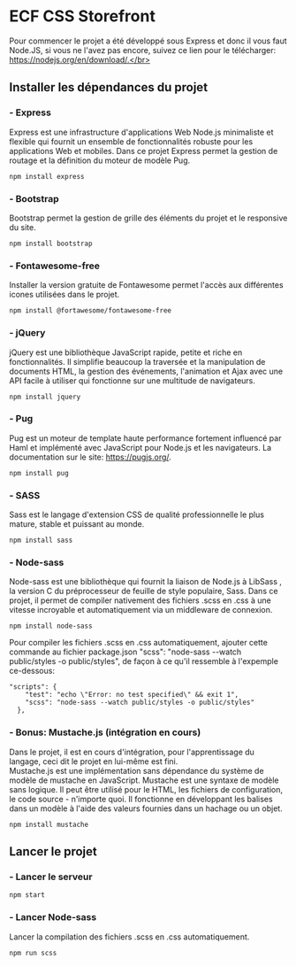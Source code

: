 # ECF CSS Storefront
Pour commencer le projet a été développé sous Express et donc il vous faut Node.JS, si vous ne l'avez pas encore, suivez ce lien pour le télécharger: https://nodejs.org/en/download/.</br>

## Installer les dépendances du projet
### - Express
Express est une infrastructure d'applications Web Node.js minimaliste et flexible qui fournit un ensemble de fonctionnalités robuste pour les applications Web et mobiles. Dans ce projet Express permet la gestion de routage et la définition du moteur de modèle Pug.
```
npm install express
```
### - Bootstrap
Bootstrap permet la gestion de grille des éléments du projet et le responsive du site.
```
npm install bootstrap
```
### - Fontawesome-free
Installer la version gratuite de Fontawesome permet l'accès aux différentes icones utilisées dans le projet.
```
npm install @fortawesome/fontawesome-free
```
### - jQuery
jQuery est une bibliothèque JavaScript rapide, petite et riche en fonctionnalités. Il simplifie beaucoup la traversée et la manipulation de documents HTML, la gestion des événements, l'animation et Ajax avec une API facile à utiliser qui fonctionne sur une multitude de navigateurs.
```
npm install jquery
```
### - Pug
Pug est un moteur de template haute performance fortement influencé par Haml et implémenté avec JavaScript pour Node.js et les navigateurs. La documentation sur le site: https://pugjs.org/.
```
npm install pug
```
### - SASS
Sass est le langage d'extension CSS de qualité professionnelle le plus mature, stable et puissant au monde.
```
npm install sass
```
### - Node-sass
Node-sass est une bibliothèque qui fournit la liaison de Node.js à LibSass , la version C du préprocesseur de feuille de style populaire, Sass. Dans ce projet, il permet de compiler nativement des fichiers .scss en .css à une vitesse incroyable et automatiquement via un middleware de connexion.
```
npm install node-sass
```
Pour compiler les fichiers .scss en .css automatiquement, ajouter cette commande au fichier package.json "scss": "node-sass --watch public/styles -o public/styles", de façon à ce qu'il ressemble à l'expemple ce-dessous:
```
"scripts": {
    "test": "echo \"Error: no test specified\" && exit 1",
    "scss": "node-sass --watch public/styles -o public/styles"
  },
```
### - Bonus: Mustache.js (intégration en cours)
Dans le projet, il est en cours d'intégration, pour l'apprentissage du langage, ceci dit le projet en lui-même est fini.</br>
Mustache.js est une implémentation sans dépendance du système de modèle de mustache en JavaScript. Mustache est une syntaxe de modèle sans logique. Il peut être utilisé pour le HTML, les fichiers de configuration, le code source - n'importe quoi. Il fonctionne en développant les balises dans un modèle à l'aide des valeurs fournies dans un hachage ou un objet.
```
npm install mustache
```
## Lancer le projet
### - Lancer le serveur
```
npm start
```
### - Lancer Node-sass
Lancer la compilation des fichiers .scss en .css automatiquement.
```
npm run scss
```
